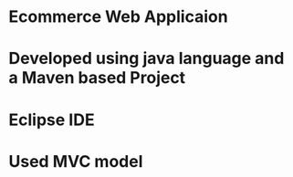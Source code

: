 # Ecommerce Web Applicaion 
# Developed using java language and a Maven based Project
# Eclipse IDE 
# Used MVC model
